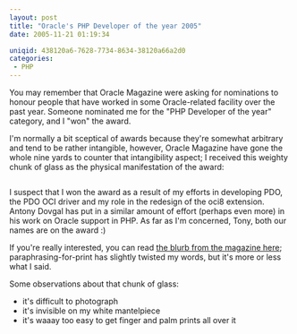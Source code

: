 ```yaml
---
layout: post
title: "Oracle's PHP Developer of the year 2005"
date: 2005-11-21 01:19:34

uniqid: 438120a6-7628-7734-8634-38120a66a2d0
categories: 
 - PHP
---
```

<p>You may remember that Oracle Magazine were asking for nominations to honour people that have worked in some Oracle-related facility over the past year.  Someone nominated me for the &quot;PHP Developer of the year&quot; category, and I &quot;won&quot; the award.   </p>
<p>I'm normally a bit sceptical of awards because they're somewhat arbitrary and tend to be rather intangible, however, Oracle Magazine have gone the whole nine yards to counter that intangibility aspect;  I received this weighty chunk of glass as the physical manifestation of the award:   </p>
<p><img src="http://static.flickr.com/30/65289343_357821954a.jpg" alt=""/>   </p>
<p>I suspect that I won the award as a result of my efforts in developing PDO, the PDO OCI driver and my role in the redesign of the oci8 extension.  Antony Dovgal has put in a similar amount of effort (perhaps even more) in his work on Oracle support in PHP.  As far as I'm concerned, Tony, both our names are on the award :)   </p>
<p>If you're really interested, you can read <a
  href="http://www.oracle.com/technetwork/issue-archive/2005/05-nov/o65awards-094564.html#furlong">the blurb from the magazine here</a>; paraphrasing-for-print has slightly twisted my words, but it's more or less what I said.   </p>
<p>Some observations about that chunk of glass: <ul>
<li>it's difficult to photograph
 <li>it's invisible on my white mantelpiece
 <li>it's waaay too easy to get finger and palm prints all over it
   </ul>
